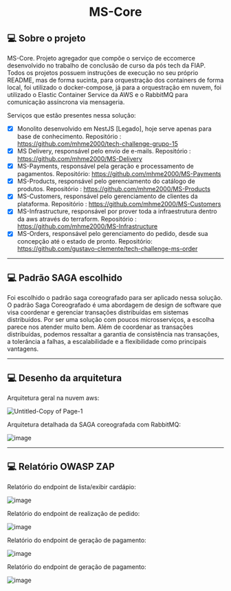<h1 align="center">
   MS-Core
</h1>

## 💻 Sobre o projeto

MS-Core. Projeto agregador que compõe o serviço de eccomerce desenvolvido no trabalho de conclusão de curso da pós tech da FIAP. Todos os projetos possuem instruções de execução no seu próprio README, mas de forma sucinta, para orquestração dos containers de forma local, foi utilizado o docker-compose, já para a orquestração em nuvem, foi utilizado o Elastic Container Service da AWS e o RabbitMQ para comunicação assíncrona via mensageria.

Serviços que estão presentes nessa solução:

- [x] Monolito desenvolvido em NestJS [Legado], hoje serve apenas para base de conhecimento. Repositório : https://github.com/mhme2000/tech-challenge-grupo-15
- [x] MS Delivery, responsável pelo envio de e-mails. Repositório : https://github.com/mhme2000/MS-Delivery
- [x] MS-Payments, responsável pela geração e processamento de pagamentos. Repositório: https://github.com/mhme2000/MS-Payments
- [x] MS-Products, responsável pelo gerenciamento do catálogo de produtos. Repositório : https://github.com/mhme2000/MS-Products
- [x] MS-Customers, responsável pelo gerenciamento de clientes da plataforma. Repositório : https://github.com/mhme2000/MS-Customers
- [x] MS-Infrastructure, responsável por prover toda a infraestrutura dentro da aws através do terraform. Repositório : https://github.com/mhme2000/MS-Infrastructure
- [x] MS-Orders, responsável pelo gerenciamento do pedido, desde sua concepção até o estado de pronto. Repositório: https://github.com/gustavo-clemente/tech-challenge-ms-order

 ---

 ## 💻 Padrão SAGA escolhido
 
 Foi escolhido o padrão saga coreografado para ser aplicado nessa solução. O padrão Saga Coreografado é uma abordagem de design de software que visa coordenar e gerenciar transações distribuídas em sistemas distribuídos. Por ser uma solução com poucos microsserviços, a escolha parece nos atender muito bem. Além de coordenar as transações distribuídas, podemos ressaltar a garantia de consistência nas transações, a tolerância a falhas, a escalabilidade e a flexibilidade como principais vantagens.

---

## 💻 Desenho da arquitetura

Arquitetura geral na nuvem aws:

![Untitled-Copy of Page-1](https://github.com/mhme2000/MS-Core/assets/45264849/1e73bba4-55a7-483b-a8d8-1d1bae0ac7e5)

Arquitetura detalhada da SAGA coreografada com RabbitMQ:

![image](https://github.com/mhme2000/MS-Core/assets/45264849/489ae671-e754-444b-b9a6-e6f44243a790)

---

## 💻 Relatório OWASP ZAP

Relatório do endpoint de lista/exibir cardápio:

![image](https://github.com/mhme2000/MS-Core/assets/45264849/0f7955a5-d751-4d2f-9746-c0b088bd5086)

Relatório do endpoint de realização de pedido:

![image](https://github.com/mhme2000/MS-Core/assets/45264849/9d0f5b55-a30d-49b8-9967-4bb3a632c173)

Relatório do endpoint de geração de pagamento:

![image](https://github.com/mhme2000/MS-Core/assets/45264849/97b0e444-5257-4e27-b354-b868aaaf4227)

Relatório do endpoint de geração de pagamento:

![image](https://github.com/mhme2000/MS-Core/assets/45264849/eeaef012-889c-428a-b41e-4b8eba6a2ecc)
